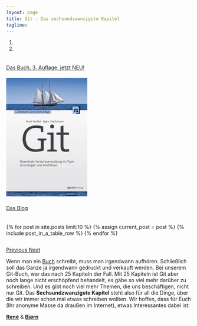 ```yaml
---
layout: page
title: Git - Das sechsundzwanzigste Kapitel
tagline:
---
```


<!-- Carousel
================================================== -->
<link href="/assets/bootstrap/css/carousel.css" rel="stylesheet">

<div id="myCarousel" class="carousel slide" data-ride="carousel">
  <!-- Indicators -->
  <ol class="carousel-indicators">
    <li data-target="#myCarousel" data-slide-to="0" class="active"></li>
    <li data-target="#myCarousel" data-slide-to="1"></li>
  </ol>
  <div class="carousel-inner" role="listbox">
    <div class="item active">
      <div class="container">
        <div class="carousel-inner text-center">
          <div class="col-xs-12" style="height:20px;"></div>
          <div class="col-md-12">
            <a class="btn btn-lg btn-primary" href="git-buch/" role="button">Das Buch, 3. Auflage, jetzt NEU!</a>
          </div>
          <div class="col-xs-12" style="height:20px;"></div>
          <a href="git-buch/">
            <img src="git-buch/buch-cover.jpg" alt="Git-Buch Cover"/>
          </a>
        </div>
      </div>
    </div>
    <div class="item">
      <div class="container">
        <div class="carousel-inner text-center">
          <div class="col-xs-12" style="height:20px;"></div>
          <div class="col-md-12">
            <a class="btn btn-lg btn-primary" href="archive.html" role="button">Das Blog</a></p>
          </div>
          <div class="col-xs-12" style="height:20px;"></div>
          <table class="table table-striped">
            {% for post in site.posts limit:10 %}
              {% assign current_post = post %}
              {% include post_in_a_table_row %}
            {% endfor %}
          </table>
        </div>
      </div>
    </div>
  </div>
  <a class="left carousel-control" href="#myCarousel" role="button" data-slide="prev">
    <span class="glyphicon glyphicon-chevron-left" aria-hidden="true"></span>
    <span class="sr-only">Previous</span>
  </a>
  <a class="right carousel-control" href="#myCarousel" role="button" data-slide="next">
    <span class="glyphicon glyphicon-chevron-right" aria-hidden="true"></span>
    <span class="sr-only">Next</span>
  </a>
</div><!-- /.carousel -->


Wenn man ein [Buch](git-buch) schreibt, muss man irgendwann aufhören.
Schließlich soll das Ganze ja irgendwann gedruckt und verkauft werden.
Bei unserem Git-Buch, war das nach 25 Kapiteln der Fall.
Mit 25 Kapiteln ist Git aber noch lange nicht erschöpfend behandelt,
es gäbe so viel mehr darüber zu schreiben. Und es gibt noch viel
mehr Themen, die uns beschäftigen, nicht nur Git.
Das **Sechsundzwanzigste Kapitel** steht also für all die Dinge,
über die wir immer schon mal etwas schreiben wollten.
Wir hoffen, dass für Euch (Ihr anonyme Masse da draußen im Internet),
etwas Interessantes dabei ist:

**[René](/rene)**  & **[Bjørn](/bjoern)**
